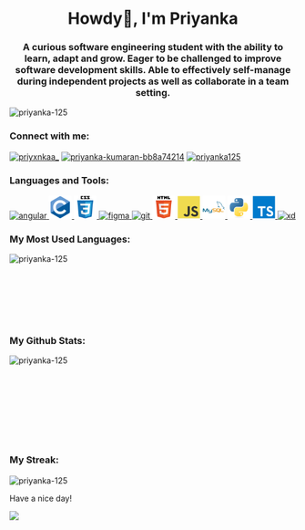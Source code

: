 <h1 align="center">Howdy👋, I'm Priyanka</h1>
<h3 align="center">A curious software engineering student with the ability to learn, adapt and grow. Eager to be challenged to improve software development skills. Able to effectively self-manage during independent projects as well as collaborate in a team setting.</h3>
<p align="left"> <img src="https://komarev.com/ghpvc/?username=priyanka-125&label=Profile%20views&color=0e75b6&style=flat" alt="priyanka-125" /> </p>





<h3 align="left">Connect with me:</h3>
<p align="left">
<a href="https://twitter.com/priyxnkaa_" target="blank"><img align="center" src="https://raw.githubusercontent.com/rahuldkjain/github-profile-readme-generator/master/src/images/icons/Social/twitter.svg" alt="priyxnkaa_" height="30" width="40" /></a>
<a href="https://linkedin.com/in/priyanka-kumaran-bb8a74214" target="blank"><img align="center" src="https://raw.githubusercontent.com/rahuldkjain/github-profile-readme-generator/master/src/images/icons/Social/linked-in-alt.svg" alt="priyanka-kumaran-bb8a74214" height="30" width="40" /></a>
<a href="https://www.leetcode.com/priyanka125" target="blank"><img align="center" src="https://raw.githubusercontent.com/rahuldkjain/github-profile-readme-generator/master/src/images/icons/Social/leet-code.svg" alt="priyanka125" height="30" width="40" /></a>
</p>

<h3 align="left">Languages and Tools:</h3>
<p align="left"> <a href="https://angular.io" target="_blank" rel="noreferrer"> <img src="https://angular.io/assets/images/logos/angular/angular.svg" alt="angular" width="40" height="40"/> </a> <a href="https://www.cprogramming.com/" target="_blank" rel="noreferrer"> <img src="https://raw.githubusercontent.com/devicons/devicon/master/icons/c/c-original.svg" alt="c" width="40" height="40"/> </a> <a href="https://www.w3schools.com/css/" target="_blank" rel="noreferrer"> <img src="https://raw.githubusercontent.com/devicons/devicon/master/icons/css3/css3-original-wordmark.svg" alt="css3" width="40" height="40"/> </a> <a href="https://www.figma.com/" target="_blank" rel="noreferrer"> <img src="https://www.vectorlogo.zone/logos/figma/figma-icon.svg" alt="figma" width="40" height="40"/> </a> <a href="https://git-scm.com/" target="_blank" rel="noreferrer"> <img src="https://www.vectorlogo.zone/logos/git-scm/git-scm-icon.svg" alt="git" width="40" height="40"/> </a> <a href="https://www.w3.org/html/" target="_blank" rel="noreferrer"> <img src="https://raw.githubusercontent.com/devicons/devicon/master/icons/html5/html5-original-wordmark.svg" alt="html5" width="40" height="40"/> </a> <a href="https://developer.mozilla.org/en-US/docs/Web/JavaScript" target="_blank" rel="noreferrer"> <img src="https://raw.githubusercontent.com/devicons/devicon/master/icons/javascript/javascript-original.svg" alt="javascript" width="40" height="40"/> </a> <a href="https://www.mysql.com/" target="_blank" rel="noreferrer"> <img src="https://raw.githubusercontent.com/devicons/devicon/master/icons/mysql/mysql-original-wordmark.svg" alt="mysql" width="40" height="40"/> </a> <a href="https://www.python.org" target="_blank" rel="noreferrer"> <img src="https://raw.githubusercontent.com/devicons/devicon/master/icons/python/python-original.svg" alt="python" width="40" height="40"/> </a> <a href="https://www.typescriptlang.org/" target="_blank" rel="noreferrer"> <img src="https://raw.githubusercontent.com/devicons/devicon/master/icons/typescript/typescript-original.svg" alt="typescript" width="40" height="40"/> </a> <a href="https://www.adobe.com/products/xd.html" target="_blank" rel="noreferrer"> <img src="https://cdn.worldvectorlogo.com/logos/adobe-xd.svg" alt="xd" width="40" height="40"/> </a> </p>
<h3 align:"left">My Most Used Languages:</h3>
<p><img align="left" src="https://github-readme-stats.vercel.app/api/top-langs?username=priyanka-125&show_icons=true&locale=en&layout=compact" alt="priyanka-125" /></p>
<br><br><br><br><br><br><br>
<h3 align:"left">My Github Stats:</h3>
<p>&nbsp;<img align="left" src="https://github-readme-stats.vercel.app/api?username=priyanka-125&show_icons=true&locale=en" alt="priyanka-125" /></p>
<br><br><br><br><br><br><br>
<h3 align:"left">My Streak:</h3>
<p><img align="center" src="https://github-readme-streak-stats.herokuapp.com/?user=priyanka-125&" alt="priyanka-125" /></p>

Have a nice day!

<a href="https://github.com/Priyanka-125"><img src="contributions.svg"></a>




